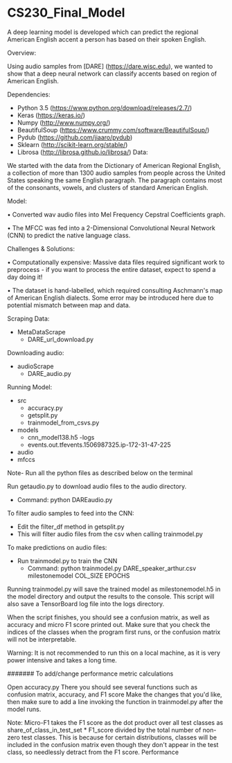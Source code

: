 # CS230_Final_Model

A deep learning model is developed which can predict the regional American English accent a person has based on their spoken English.

Overview:

Using audio samples from [DARE] (https://dare.wisc.edu), we wanted to show that a deep neural network can classify accents based on region of American English.

Dependencies:

- Python 3.5 (https://www.python.org/download/releases/2.7/)
- Keras (https://keras.io/)
- Numpy (http://www.numpy.org/)
- BeautifulSoup (https://www.crummy.com/software/BeautifulSoup/)
- Pydub (https://github.com/jiaaro/pydub)
- Sklearn (http://scikit-learn.org/stable/)
- Librosa (http://librosa.github.io/librosa/)
Data:

We started with the data from the Dictionary of American Regional English, a collection of more than 1300 audio samples from people across the United States speaking the same English paragraph. The paragraph contains most of the consonants, vowels, and clusters of standard American English.

Model:

• Converted wav audio files into Mel Frequency Cepstral Coefficients graph.

• The MFCC was fed into a 2-Dimensional Convolutional Neural Network (CNN) to predict the native language class.

Challenges & Solutions:

• Computationally expensive: Massive data files required significant work to preprocess - if you want to process the entire dataset, expect to spend a day doing it!

• The dataset is hand-labelled, which required consulting Aschmann's map of American English dialects. Some error may be introduced here due to potential mismatch between map and data.

Scraping Data:
- MetaDataScrape
  - DARE_url_download.py

Downloading audio:
- audioScrape
  - DARE_audio.py

Running Model:
- src
  - accuracy.py 
  - getsplit.py 
  - trainmodel_from_csvs.py
- models
  - cnn_model138.h5
-logs
  - events.out.tfevents.1506987325.ip-172-31-47-225 
- audio
- mfccs

Note- Run all the python files as described below on the terminal

Run getaudio.py to download audio files to the audio directory.
- Command: python DAREaudio.py

To filter audio samples to feed into the CNN:
- Edit the filter_df method in getsplit.py
- This will filter audio files from the csv when calling trainmodel.py

To make predictions on audio files:
- Run trainmodel.py to train the CNN
  - Command: python trainmodel.py DARE_speaker_arthur.csv milestonemodel COL_SIZE EPOCHS

Running trainmodel.py will save the trained model as milestonemodel.h5 in the model directory and output the results to the console.
This script will also save a TensorBoard log file into the logs directory.

When the script finishes, you should see a confusion matrix, as well as accuracy and micro F1 score printed out. Make sure that you check the indices of the classes when the program first runs, or the confusion matrix will not be interpretable.

Warning: It is not recommended to run this on a local machine, as it is very power intensive and takes a long time.

####### To add/change performance metric calculations

Open accuracy.py
There you should see several functions such as confusion matrix, accuracy, and F1 score
Make the changes that you'd like, then make sure to add a line invoking the function in trainmodel.py after the model runs.

Note: Micro-F1 takes the F1 score as the dot product over all test classes as share_of_class_in_test_set * F1_score divided by the total number of non-zero test classes. This is because for certain distributions, classes will be included in the confusion matrix even though they don't appear in the test class, so needlessly detract from the F1 score.
Performance
